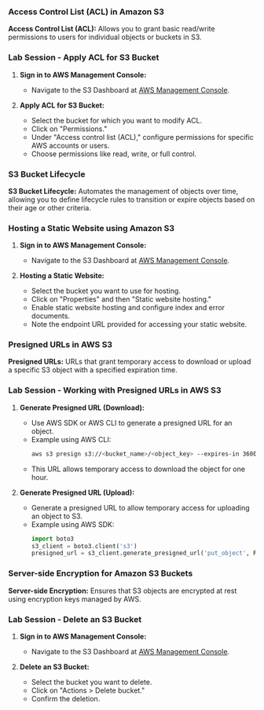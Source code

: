 ### Access Control List (ACL) in Amazon S3

**Access Control List (ACL):** Allows you to grant basic read/write permissions to users for individual objects or buckets in S3.

### Lab Session - Apply ACL for S3 Bucket

1. **Sign in to AWS Management Console:**
   - Navigate to the S3 Dashboard at [AWS Management Console](https://s3.console.aws.amazon.com/s3/).

2. **Apply ACL for S3 Bucket:**
   - Select the bucket for which you want to modify ACL.
   - Click on "Permissions."
   - Under "Access control list (ACL)," configure permissions for specific AWS accounts or users.
   - Choose permissions like read, write, or full control.

### S3 Bucket Lifecycle

**S3 Bucket Lifecycle:** Automates the management of objects over time, allowing you to define lifecycle rules to transition or expire objects based on their age or other criteria.

### Hosting a Static Website using Amazon S3

1. **Sign in to AWS Management Console:**
   - Navigate to the S3 Dashboard at [AWS Management Console](https://s3.console.aws.amazon.com/s3/).

2. **Hosting a Static Website:**
   - Select the bucket you want to use for hosting.
   - Click on "Properties" and then "Static website hosting."
   - Enable static website hosting and configure index and error documents.
   - Note the endpoint URL provided for accessing your static website.

### Presigned URLs in AWS S3

**Presigned URLs:** URLs that grant temporary access to download or upload a specific S3 object with a specified expiration time.

### Lab Session - Working with Presigned URLs in AWS S3

1. **Generate Presigned URL (Download):**
   - Use AWS SDK or AWS CLI to generate a presigned URL for an object.
   - Example using AWS CLI:
     ```bash
     aws s3 presign s3://<bucket_name>/<object_key> --expires-in 3600
     ```
   - This URL allows temporary access to download the object for one hour.

2. **Generate Presigned URL (Upload):**
   - Generate a presigned URL to allow temporary access for uploading an object to S3.
   - Example using AWS SDK:
     ```python
     import boto3
     s3_client = boto3.client('s3')
     presigned_url = s3_client.generate_presigned_url('put_object', Params={'Bucket': '<bucket_name>', 'Key': '<object_key>'}, ExpiresIn=3600)
     ```

### Server-side Encryption for Amazon S3 Buckets

**Server-side Encryption:** Ensures that S3 objects are encrypted at rest using encryption keys managed by AWS.

### Lab Session - Delete an S3 Bucket

1. **Sign in to AWS Management Console:**
   - Navigate to the S3 Dashboard at [AWS Management Console](https://s3.console.aws.amazon.com/s3/).

2. **Delete an S3 Bucket:**
   - Select the bucket you want to delete.
   - Click on "Actions > Delete bucket."
   - Confirm the deletion.
